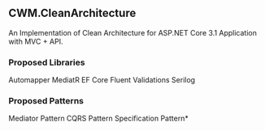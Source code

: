 ## CWM.CleanArchitecture
An Implementation of Clean Architecture for ASP.NET Core 3.1 Application with MVC + API.

### Proposed Libraries
Automapper
MediatR
EF Core
Fluent Validations
Serilog

### Proposed Patterns
Mediator Pattern
CQRS Pattern
Specification Pattern*